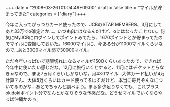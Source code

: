 +++
date = "2008-03-26T01:04:49+09:00"
draft = false
title = "マイルが貯まってきた"
categories = ["diary"]
+++

今年に入ってがっつりカード使ったので、JCBのSTAR MEMBERS、3月にしてあと33万でα確定とか…。いつもβにはなるんだけど、αにはなったことない。何気にMyJCBにログインしてポイントみてたら、1670ポイントとか貯まってたのでマイルに変換しておいた。16000マイルに、今ある分が11000マイルくらいなので…あと3000マイル弱で30000マイル。

ただ今年いっぱいで期限切れになるマイルが1500くらいあったので、できれば今年中に使いたい感じだな。12月に旅行いくとすると、11月にはチケットとらなきゃなので、まぁ7ヵ月くらいしかないな。月430マイル…大体カード払いが4万計算？ん、大体5万くらいはカード使ってるはずだけど、本当に毎月そんなについてるのかな…あとでちゃんと調べよう。まぁ多少足りなくても、これプラスokidokiポイント分でなんとかなりそうな予感だな。どうせマイルでいくならやっぱ沖縄かのぅ。
